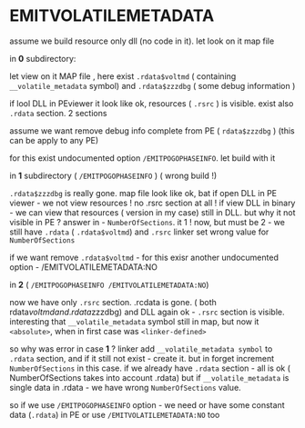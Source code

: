 # EMITVOLATILEMETADATA
 

assume we build resource only dll (no code in it). let look on it map file

in **0** subdirectory:

let view on it MAP file , here exist `.rdata$voltmd` ( containing `__volatile_metadata` symbol) and `.rdata$zzzdbg` ( some debug information )

if lool DLL in PEviewer it look like ok, resources ( `.rsrc` ) is visible. exist also `.rdata` section. 2 sections

assume we want remove debug info complete from PE ( `rdata$zzzdbg` ) (this can be apply to any PE)

for this exist undocumented option `/EMITPOGOPHASEINFO`. let build with it

in **1** subdirectory ( `/EMITPOGOPHASEINFO` ) ( wrong build !)

`.rdata$zzzdbg` is really gone. map file look like ok, bat if open DLL in PE viewer - we not view resources ! no .rsrc section at all !
if view DLL in binary - we can view that resources ( version in my case) still in DLL. but why it not visible in PE ?
answer in - `NumberOfSections`. it 1 ! now, but must be 2 - we still have `.rdata` ( `.rdata$voltmd`) and `.rsrc`
linker set wrong value for `NumberOfSections`

if we want remove `.rdata$voltmd` - for this exisr another undocumented option - /EMITVOLATILEMETADATA:NO

in **2** ( `/EMITPOGOPHASEINFO /EMITVOLATILEMETADATA:NO`)

now we have only `.rsrc` section. .rcdata is gone. ( both rdata$voltmd and .rdata$zzzdbg)
and DLL again ok - `.rsrc` section is visible.
interesting that `__volatile_metadata` symbol still in map, but now it `<absolute>`, when in first case was `<linker-defined>`

so why was error in case **1** ?
linker add `__volatile_metadata symbol` to `.rdata` section, and if it still not exist - create it. but in forget increment `NumberOfSections` in this case.
if we already have `.rdata` section - all is ok ( NumberOfSections takes into account .rdata)
but if `__volatile_metadata` is single data in .rdata - we have wrong `NumberOfSections` value.

so if we use `/EMITPOGOPHASEINFO` option - we need or have some constant data (`.rdata`) in PE or use `/EMITVOLATILEMETADATA:NO` too

